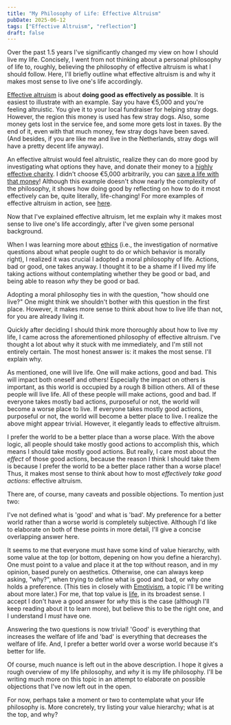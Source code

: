 ```yaml
---
title: "My Philosophy of Life: Effective Altruism"
pubDate: 2025-06-12
tags: ["Effective Altruism", "reflection"]
draft: false
---
```


Over the past 1.5 years I've significantly changed my view on how I should live my life. Concisely, I went from not thinking about a personal philosophy of life to, roughly, believing the philosophy of effective altruism is what I should follow. Here, I'll briefly outline what effective altruism is and why it makes most sense to live one's life accordingly.

[Effective altruism](https://www.givingwhatwecan.org/what-is-effective-altruism) is about **doing good as effectively as possible**. It is easiest to illustrate with an example. Say you have €5,000 and you're feeling altruistic. You give it to your local fundraiser for helping stray dogs. However, the region this money is used has few stray dogs. Also, some money gets lost in the service fee, and some more gets lost in taxes. By the end of it, even with that much money, few stray dogs have been saved. (And besides, if you are like me and live in the Netherlands, stray dogs will have a pretty decent life anyway).

An effective altruist would feel altruistic, realize they can do more good by investigating what options they have, and donate their money to a [highly effective charity](https://www.givewell.org/all-grants-fund). I didn't choose €5,000 arbitrarily, you can [save a life with that money](https://www.givewell.org/impact-estimates#Impact_metrics_for_grants_to_GiveWells_top_charities)! Although this example doesn't show nearly the complexity of the philosophy, it shows how doing good by reflecting on how to do it most effectively can be, quite literally, life-changing! For more examples of effective altruism in action, see [here](https://www.givingwhatwecan.org/what-is-effective-altruism#effective-altruism-as-a-research-field). 

Now that I've explained effective altruism, let me explain why it makes most sense to live one's life accordingly, after I've given some personal background.

When I was learning more about [ethics](https://en.wikipedia.org/wiki/Ethics) (i.e., the investigation of normative questions about what people ought to do or which behavior is morally right), I realized it was crucial I adopted a moral philosophy of life. Actions, bad or good, one takes anyway. I thought it to be a shame if I lived my life taking actions without contemplating whether they be good or bad, and being able to reason *why* they be good or bad.

Adopting a moral philosophy ties in with the question, "how should one live?" One might think we shouldn't bother with this question in the first place. However, it makes more sense to think about how to live life than not, for you are already living it.

Quickly after deciding I should think more thoroughly about how to live my life, I came across the aforementioned philosophy of effective altruism. I've thought a lot about why it stuck with me immediately, and I'm still not entirely certain. The most honest answer is: it makes the most sense. I'll explain why. 

As mentioned, one will live life. One will make actions, good and bad. This will impact both oneself and others! Especially the impact on others is important, as this world is occupied by a rough 8 billion others. All of these people will live life. All of these people will make actions, good and bad. If everyone takes mostly bad actions, purposeful or not, the world will become a worse place to live. If everyone takes mostly good actions, purposeful or not, the world will become a better place to live. I realize the above might appear trivial. However, it elegantly leads to effective altruism.

I prefer the world to be a better place than a worse place. With the above logic, all people should take mostly good actions to accomplish this, which means I should take mostly good actions. But really, I care most about the *effect* of those good actions, because the reason I think I should take them is because I prefer the world to be a better place rather than a worse place! Thus, it makes most sense to think about how to most *effectively take good actions*: effective altruism. 

There are, of course, many caveats and possible objections. To mention just two:

I've not defined what is 'good' and what is 'bad'. My preference for a better world rather than a worse world is completely subjective. Although I'd like to elaborate on both of these points in more detail, I'll give a concise overlapping answer here.

It seems to me that everyone must have some kind of value hierarchy, with some value at the top (or bottom, depening on how you define a hierarchy). One must point to a value and place it at the top without reason, and in my opinion, based purely on aesthetics. Otherwise, one can always keep asking, "why?", when trying to define what is good and bad, or why one holds a preference. (This ties in closely with [Emotivism](https://en.wikipedia.org/wiki/Emotivism), a topic I'll be writing about more later.) For me, that top value is [life](https://en.wikipedia.org/wiki/Life), in its broadest sense. I accept I don't have a good answer for *why* this is the case (although I'll keep reading about it to learn more), but believe this to be the right one, and I understand I *must* have one. 

Answering the two questions is now trivial! 'Good' is everything that increases the welfare of life and 'bad' is everything that decreases the welfare of life. And, I prefer a better world over a worse world because it's better for life.

Of course, much nuance is left out in the above description. I hope it gives a rough overview of my life philosophy, and *why* it is my life philosophy. I'll be writing much more on this topic in an attempt to elaborate on possible objections that I've now left out in the open. 

For now, perhaps take a moment or two to contemplate what your life philosophy is. More concretely, try listing your value hierarchy; what is at the top, and why?